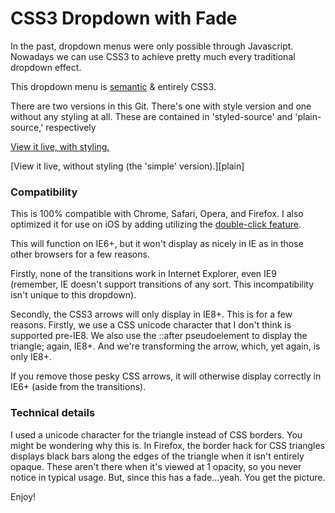 CSS3 Dropdown with Fade
========================

In the past, dropdown menus were only possible through Javascript. Nowadays we can use CSS3 to achieve pretty much every traditional dropdown effect.

This dropdown menu is [semantic][sem] & entirely CSS3.

There are two versions in this Git. There's one with style version and one without any styling at all. These are contained in 'styled-source' and 'plain-source,' respectively

[View it live, with styling.][style]

[View it live, without styling (the 'simple' version).][plain]

[sem]: http://en.wikipedia.org/wiki/Semantic_Web "Semantic Web"
[style]: http://jmeas.com/projects/git/dd1/style/menu.html  "CSS3 Dropdown with Fade, Styled"
[style]: http://jmeas.com/projects/git/dd1/plain/menu.html  "CSS3 Dropdown with Fade, Plain"

### Compatibility

This is 100% compatible with Chrome, Safari, Opera, and Firefox. I also optimized it for use on iOS by adding utilizing the [double-click feature][click].

[click]: http://www.nczonline.net/blog/2012/07/05/ios-has-a-hover-problem/ "iOS Double Click"

This will function on IE6+, but it won't display as nicely in IE as in those other browsers for a few reasons.

Firstly, none of the transitions work in Internet Explorer, even IE9 (remember, IE doesn't support transitions of any sort. This incompatibility isn't unique to this dropdown).

Secondly, the CSS3 arrows will only display in IE8+. This is for a few reasons. Firstly, we use a CSS unicode character that I don't think is supported pre-IE8. We also use the ::after pseudoelement to display the triangle; again, IE8+. And we're transforming the arrow, which, yet again, is only IE8+.

If you remove those pesky CSS arrows, it will otherwise display correctly in IE6+ (aside from the transitions).

### Technical details

I used a unicode character for the triangle instead of CSS borders. You might be wondering why this is. In Firefox, the border hack for CSS triangles displays black bars along the edges of the triangle when it isn't entirely opaque. These aren't there when it's viewed at 1 opacity, so you never notice in typical usage. But, since this has a fade...yeah. You get the picture.

Enjoy!
